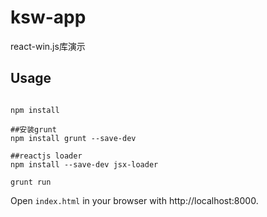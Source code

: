 # ksw-app

react-win.js库演示

## Usage

```

npm install

##安装grunt 
npm install grunt --save-dev

##reactjs loader
npm install --save-dev jsx-loader

grunt run
```

Open `index.html` in your browser with http://localhost:8000.
